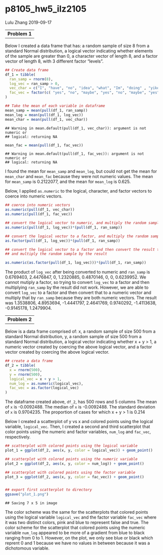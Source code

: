 p8105\_hw5\_ilz2105
================
Lulu Zhang
2019-09-17

|               |
| ------------- |
| **Problem 1** |

Below I created a data frame that has: a random sample of size 8 from a
standard Normal distribution, a logical vector indicating whether
elements of the sample are greater than 0, a character vector of length
8, and a factor vector of length 8, with 3 different factor “levels”.

``` r
## Create data frame
df_1 = tibble(
  ran_samp = rnorm(8),
  log_vec = ran_samp > 0,
  vec_char = c("I", "have", "no", "idea", "what", "Im", "doing" , "yikes"),
  fac_vec = factor(c( "yes", "no", "maybe", "yes", "no", "maybe", "yes", "no"))
)

## Take the mean of each variable in dataframe
mean_samp = mean(pull(df_1, ran_samp))
mean_log = mean(pull(df_1, log_vec))
mean_char = mean(pull(df_1, vec_char))
```

    ## Warning in mean.default(pull(df_1, vec_char)): argument is not numeric or
    ## logical: returning NA

``` r
mean_fac = mean(pull(df_1, fac_vec))
```

    ## Warning in mean.default(pull(df_1, fac_vec)): argument is not numeric or
    ## logical: returning NA

I found the mean for `mean_samp` and `mean_log`, but could not get the
mean for `mean_char` and `mean_fac` because they were not numeric
values. The mean for `mean_samp` is 0.2122077, and the mean for
`mean_log` is 0.625.

Below, I applied `as.numeric` to the logical, character, and factor
vectors to coerce into numeric vectors.

``` r
## coerce into numeric vectors 
as.numeric(pull(df_1, vec_char))
as.numeric(pull(df_1, fac_vec))

## convert the logical vector to numeric, and multiply the random sample by the result
as.numeric(pull(df_1, log_vec))*(pull(df_1, ran_samp))

## convert the logical vector to a factor, and multiply the random sample by the result
as.factor(pull(df_1, log_vec))*(pull(df_1, ran_samp))

## convert the logical vector to a factor and then convert the result to numeric, 
## and multiply the random sample by the result

as.numeric(as.factor(pull(df_1, log_vec)))*(pull(df_1, ran_samp))
```

The product of `log_vec` after being converted to numeric and `ran_samp`
is 0.6769403, 2.4476847, 0, 1.2320885, 0.4870146, 0, 0, 0.6239952. We
cannot mutiply a factor, so trying to convert `log_vec` to a factor and
then multiplying `ran_samp` by the result did not work. However, we are
able to convert `log_vec` to a factor and then convert that to a numeric
vector and multiply that by `ran_samp` because they are both numeric
vectors. The result was 1.3538806, 4.8953694, -1.4441797, 2.4641769,
0.9740292, -1.4113638, -0.9145178, 1.2479904.

|               |
| ------------- |
| **Problem 2** |

Below is a data frame comprised of: x, a random sample of size 500 from
a standard Normal distribution, y, a random sample of size 500 from a
standard Normal distribution, a logical vector indicating whether x + y
\> 1, a numeric vector created by coercing the above logical vector, and
a factor vector created by coercing the above logical vector.

``` r
## create a data frame
df_2 = tibble(
  x = rnorm(500),
  y = rnorm(500),
  logical_vec = x + y > 1,
  num_log = as.numeric(logical_vec),
  fac_vec = as.factor(logical_vec)
)
```

The dataframe created above, `df_2`, has 500 rows and 5 columns The mean
of `x` is -0.0092488. The median of `x` is -0.0092488. The standard
deviation of `x` is 0.9704235. The proportion of cases for which x + y
\> 1 is 0.214

Below I created a scatterplot of y vs x and colored points using the
logical variable, `logical_vec`. Then, I created a second and third
scatterplot that color points using the numeric and factor variables,
`num_log` and `fac_vec`, respectively.

``` r
## scatterplot with colored points using the logical variable
plot_1 = ggplot(df_2, aes(x, y, color = logical_vec)) + geom_point()

## scatterplot with colored points using the numeric variable
plot_2 = ggplot(df_2, aes(x, y, color = num_log)) + geom_point()

## scatterplot with colored points using the factor variable
plot_3 = ggplot(df_2, aes(x, y, color = fac_vec)) + geom_point()


## export first scatterplot to directory
ggsave("plot_1.png")
```

    ## Saving 7 x 5 in image

The color scheme was the same for the scatterplots that colored points
using the logical variable `logical_vec` and the factor variable
`fac_vec` where it was two distinct colors, pink and blue to represent
false and true. The color scheme for the scatterplot that colored points
using the numeric variable `num_log` appeared to be more of a gradient
from blue to black ranging from 0 to 1. However, on the plot, we only
see blue or black which reprent 0 and 1 because we have no values in
between because it was a dichotomous variable.
